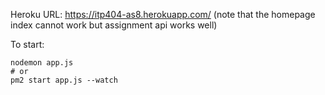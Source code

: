 Heroku URL: https://itp404-as8.herokuapp.com/
(note that the homepage index cannot work but assignment api works well)

To start:

```
nodemon app.js
# or
pm2 start app.js --watch
```

